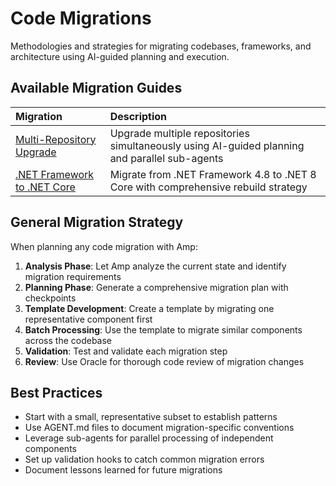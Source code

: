 # Code Migrations

Methodologies and strategies for migrating codebases, frameworks, and architecture using AI-guided planning and execution.

## Available Migration Guides

| Migration | Description |
|:----------|:-----------|
| [Multi-Repository Upgrade](multi-repo-upgrade/README.md) | Upgrade multiple repositories simultaneously using AI-guided planning and parallel sub-agents |
| [.NET Framework to .NET Core](dotnet48-to-dotnet8core-rebuild/README.md) | Migrate from .NET Framework 4.8 to .NET 8 Core with comprehensive rebuild strategy |

## General Migration Strategy

When planning any code migration with Amp:

1. **Analysis Phase**: Let Amp analyze the current state and identify migration requirements
2. **Planning Phase**: Generate a comprehensive migration plan with checkpoints
3. **Template Development**: Create a template by migrating one representative component first
4. **Batch Processing**: Use the template to migrate similar components across the codebase
5. **Validation**: Test and validate each migration step
6. **Review**: Use Oracle for thorough code review of migration changes

## Best Practices

- Start with a small, representative subset to establish patterns
- Use AGENT.md files to document migration-specific conventions
- Leverage sub-agents for parallel processing of independent components
- Set up validation hooks to catch common migration errors
- Document lessons learned for future migrations
